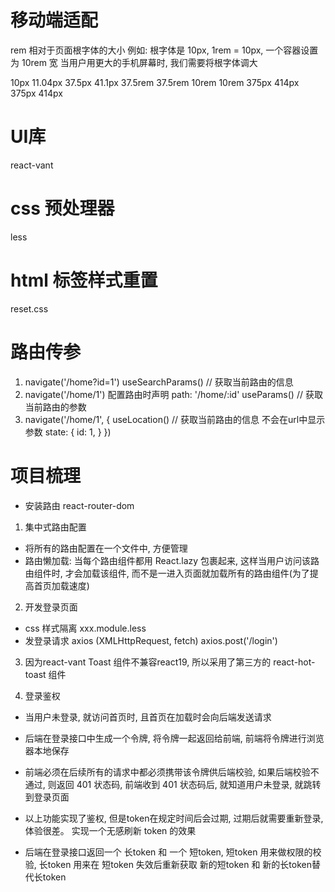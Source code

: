 # 移动端适配
rem 相对于页面根字体的大小
例如: 根字体是 10px, 1rem = 10px, 一个容器设置为 10rem 宽 当用户用更大的手机屏幕时, 我们需要将根字体调大

10px        11.04px     37.5px     41.1px 
37.5rem     37.5rem     10rem       10rem
375px       414px       375px       414px

# UI库
react-vant

# css 预处理器
less

# html 标签样式重置
reset.css

# 路由传参
1. navigate('/home?id=1') useSearchParams() // 获取当前路由的信息
2. navigate('/home/1') 配置路由时声明 path: '/home/:id' useParams() // 获取当前路由的参数
3. navigate('/home/1', {         useLocation()  // 获取当前路由的信息 不会在url中显示参数
    state: {
        id: 1,
    }
   })

# 项目梳理
- 安装路由 react-router-dom
1. 集中式路由配置
- 将所有的路由配置在一个文件中, 方便管理
- 路由懒加载: 当每个路由组件都用 React.lazy 包裹起来, 这样当用户访问该路由组件时, 才会加载该组件, 而不是一进入页面就加载所有的路由组件(为了提高首页加载速度)

2. 开发登录页面
 - css 样式隔离 xxx.module.less
 - 发登录请求 axios  (XMLHttpRequest, fetch)
 axios.post('/login')

3. 因为react-vant Toast 组件不兼容react19, 所以采用了第三方的 react-hot-toast 组件

4. 登录鉴权
 - 当用户未登录, 就访问首页时, 且首页在加载时会向后端发送请求
 - 后端在登录接口中生成一个令牌, 将令牌一起返回给前端, 前端将令牌进行浏览器本地保存
 - 前端必须在后续所有的请求中都必须携带该令牌供后端校验, 如果后端校验不通过, 则返回 401 状态码, 前端收到 401 状态码后, 就知道用户未登录, 就跳转到登录页面

 - 以上功能实现了鉴权, 但是token在规定时间后会过期, 过期后就需要重新登录, 体验很差。 实现一个无感刷新 token 的效果
 - 后端在登录接口返回一个 长token 和 一个 短token, 短token 用来做权限的校验, 长token 用来在 短token 失效后重新获取 新的短token 和 新的长token替代长token